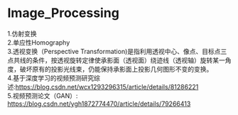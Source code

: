 # Image_Processing
1.仿射变换  
2.单应性Homography  
3.透视变换（Perspective Transformation)是指利用透视中心、像点、目标点三点共线的条件，按透视旋转定律使承影面（透视面）绕迹线（透视轴）旋转某一角度，破坏原有的投影光线束，仍能保持承影面上投影几何图形不变的变换。  
4.基于深度学习的视频预测研究综述:https://blog.csdn.net/wcx1293296315/article/details/81286221  
5.视频预测论文（GAN）: https://blog.csdn.net/ygh1872774470/article/details/79266413  
